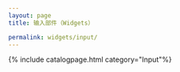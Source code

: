 ```yaml
---
layout: page
title: 输入部件（Widgets）

permalink: widgets/input/
---
```


{% include catalogpage.html category="Input"%}